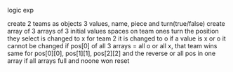 logic exp

create 2 teams as objects
3 values, name, piece and turn(true/false)
create array of 3 arrays of 3
initial values spaces
on team ones turn the position they select is changed to x
for team 2 it is changed to o
if a value is x or o it cannot be changed
if pos[0] of all 3 arrays = all o or all x, that team wins
same for pos[0][0], pos[1][1], pos[2][2] and the reverse or all pos in one array
if all arrays full and noone won reset
